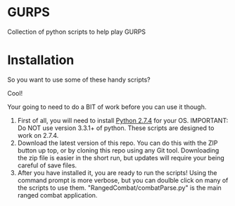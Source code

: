GURPS
=====

Collection of python scripts to help play GURPS

Installation 
============

So you want to use some of these handy scripts? 

Cool! 

Your going to need to do a BIT of work before you can use it though. 

1) First of all, you will need to install [Python 2.7.4][1] for your OS. IMPORTANT: Do NOT use version 3.3.1+ of python. These scripts are designed to work on 2.7.4.
2) Download the latest version of this repo. You can do this with the ZIP button up top, or by cloning this repo using any Git tool. Downloading the zip file is easier in the short run, but updates will require your being careful of save files. 
3) After you have installed it, you are ready to run the scripts! Using the command prompt is more verbose, but you can doulble click on many of the scripts to use them. "RangedCombat/combatParse.py" is the main ranged combat application. 

[1]: http://www.python.org/download/